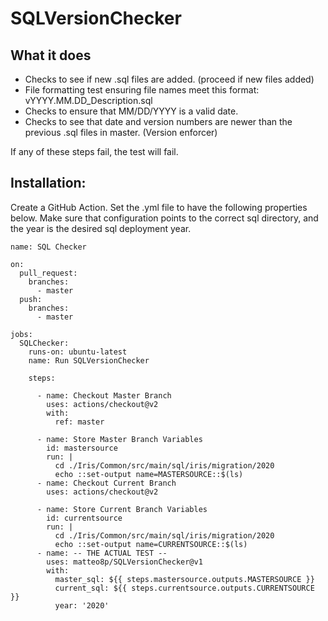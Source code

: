 # SQLVersionChecker 

## What it does
- Checks to see if new .sql files are added. (proceed if new files added) 
- File formatting test ensuring file names meet this format: vYYYY.MM.DD_Description.sql 
- Checks to ensure that MM/DD/YYYY is a valid date. 
- Checks to see that date and version numbers are newer than the previous .sql files in master. (Version enforcer) 

If any of these steps fail, the test will fail. 

## Installation: 

Create a GitHub Action. Set the .yml file to have the following properties below. Make sure that configuration points to the correct sql directory, and the year is the desired sql deployment year. 

    name: SQL Checker

    on:
      pull_request:
        branches:
          - master
      push:
        branches:
          - master

    jobs:
      SQLChecker:
        runs-on: ubuntu-latest
        name: Run SQLVersionChecker

        steps:

          - name: Checkout Master Branch
            uses: actions/checkout@v2
            with:
              ref: master

          - name: Store Master Branch Variables
            id: mastersource
            run: |
              cd ./Iris/Common/src/main/sql/iris/migration/2020
              echo ::set-output name=MASTERSOURCE::$(ls)
          - name: Checkout Current Branch
            uses: actions/checkout@v2

          - name: Store Current Branch Variables
            id: currentsource
            run: |
              cd ./Iris/Common/src/main/sql/iris/migration/2020
              echo ::set-output name=CURRENTSOURCE::$(ls)
          - name: -- THE ACTUAL TEST --
            uses: matteo8p/SQLVersionChecker@v1
            with:
              master_sql: ${{ steps.mastersource.outputs.MASTERSOURCE }}
              current_sql: ${{ steps.currentsource.outputs.CURRENTSOURCE }}
              year: '2020' 


